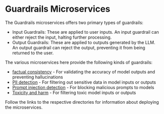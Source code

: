 # Guardrails Microservices

The Guardrails microservices offers two primary types of guardrails:

- Input Guardrails: These are applied to user inputs. An input guardrail can either reject the input, halting further processing.
- Output Guardrails: These are applied to outputs generated by the LLM. An output guardrail can reject the output, preventing it from being returned to the user.

The various microservices here provide the following kinds of guardrails:
- [factual consistency](factuality) - For validating the accuracy of model outputs and preventing hallucinations
- [PII detection](pii_detection) - For filtering out sensitive data in model inputs or outputs
- [Prompt injection detection](prompt_injection) - For blocking malicious prompts to models
- [Toxicity and harm](toxicity_harm) - For filtering toxic model inputs or outputs

Follow the links to the respective directories for information about deploying the microservices.